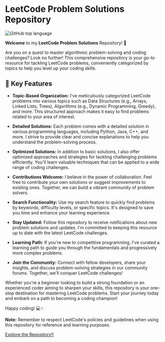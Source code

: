 # LeetCode Problem Solutions Repository

![GitHub top language](https://img.shields.io/github/languages/top/your-username/leetcode-solutions?label=Java)

**Welcome** to my **LeetCode Problem Solutions** Repository! 🚀

Are you on a quest to master algorithmic problem-solving and coding challenges? Look no further! This comprehensive repository is your go-to resource for tackling LeetCode problems, conveniently categorized by topics to help you level up your coding skills.

## 🔗 Key Features

- **Topic-Based Organization:** I've meticulously categorized LeetCode problems into various topics such as Data Structures (e.g., Arrays, Linked Lists, Trees), Algorithms (e.g., Dynamic Programming, Greedy), and more. This structured approach makes it easy to find problems related to your area of interest.

- **Detailed Solutions:** Each problem comes with a detailed solution in various programming languages, including Python, Java, C++, and more. I strive to provide clear and concise explanations to help you understand the problem-solving process.

- **Optimized Solutions:** In addition to basic solutions, I also offer optimized approaches and strategies for tackling challenging problems efficiently. You'll learn valuable techniques that can be applied to a wide range of coding challenges.

- **Contributions Welcome:** I believe in the power of collaboration. Feel free to contribute your own solutions or suggest improvements to existing ones. Together, we can build a vibrant community of problem solvers.

- **Search Functionality:** Use my search feature to quickly find problems by keywords, difficulty levels, or specific topics. It's designed to save you time and enhance your learning experience.

- **Stay Updated:** Follow this repository to receive notifications about new problem solutions and updates. I'm committed to keeping this resource up to date with the latest LeetCode challenges.

- **Learning Path:** If you're new to competitive programming, I've curated a learning path to guide you through the fundamentals and progressively more complex problems.

- **Join the Community:** Connect with fellow developers, share your insights, and discuss problem-solving strategies in our community forums. Together, we'll conquer LeetCode challenges!

Whether you're a beginner looking to build a strong foundation or an experienced coder aiming to sharpen your skills, this repository is your one-stop destination for mastering LeetCode problems. Start your journey today and embark on a path to becoming a coding champion!

Happy coding! 💻✨

**Note:** Remember to respect LeetCode's policies and guidelines when using this repository for reference and learning purposes.

[Explore the Repository!!]([link-to-your-github-repo](https://github.com/SwarajShelavale/Leetcode_Problems/))
